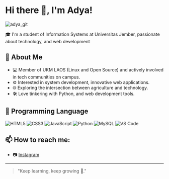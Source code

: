 # Hi there 👋, I'm Adya!

![adya_git](img/adya_Git.gif)

🎓 I'm a student of Information Systems at Universitas Jember, passionate about technology, and web development

## 🚀 About Me

- 💻 Member of UKM LAOS (Linux and Open Source) and actively involved in tech communities on campus.
- ⚙️ Interested in system development, innovative web applications.
- 🌐 Exploring the intersection between agriculture and technology.
- 🛠️ Love tinkering with Python, and web development tools.

## 🧰 Programming Language

![HTML5](https://img.shields.io/badge/-HTML5-E34F26?logo=html5&logoColor=white) ![CSS3](https://img.shields.io/badge/-CSS3-1572B6?logo=css3) ![JavaScript](https://img.shields.io/badge/-JavaScript-F7DF1E?logo=javascript&logoColor=black) ![Python](https://img.shields.io/badge/-Python-3776AB?logo=python&logoColor=white) ![MySQL](https://img.shields.io/badge/-MySQL-4479A1?logo=mysql&logoColor=white) ![VS Code](https://img.shields.io/badge/-VS%20Code-007ACC?logo=visual-studio-code)

## 📫 How to reach me:

- 📷 [Instagram](https://instagram.com/adya_han)

---

> "Keep learning, keep growing 🌱."
